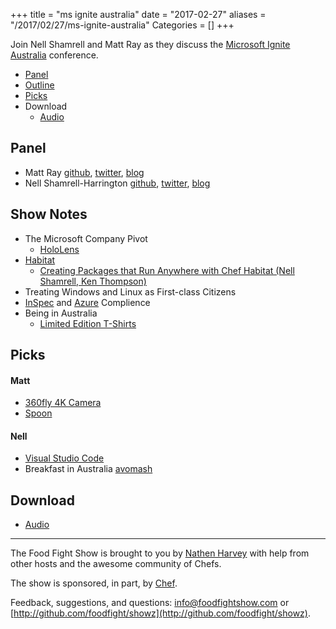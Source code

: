 +++
title = "ms ignite australia"
date = "2017-02-27"
aliases = "/2017/02/27/ms-ignite-australia"
Categories = []
+++

Join Nell Shamrell and Matt Ray as they discuss the [Microsoft Ignite Australia](https://msftignite.com.au/) conference.


* [Panel](http://foodfightshow.org/2017/02/ms-ignite-australia.html#panel)
* [Outline](http://foodfightshow.org/2017/02/ms-ignite-australia.html#outline)
* [Picks](http://foodfightshow.org/2017/02/ms-ignite-australia.html#picks)
* Download
  * [Audio](http://traffic.libsyn.com/foodfight/FFS107.mp3)

Panel<a name="panel"></a>
-----
* Matt Ray [github](http://github.com/mattray), [twitter](http://twitter.com/mattray), [blog](http://www.leastresistance.net/)
* Nell Shamrell-Harrington [github](https://github.com/nellshamrell), [twitter](https://twitter.com/nellshamrell), [blog](http://nellshamrell.com/)



Show Notes<a name="outline"></a>
-------
* The Microsoft Company Pivot
  * [HoloLens](https://www.microsoft.com/microsoft-hololens/)
* [Habitat](https://www.habitat.sh/)
  * [Creating Packages that Run Anywhere with Chef Habitat (Nell Shamrell, Ken Thompson)](https://www.youtube.com/watch?v=_04aLq1VuYg)
* Treating Windows and Linux as First-class Citizens
* [InSpec](http://inspec.io/) and [Azure](https://azure.microsoft.com/) Complience
* Being in Australia
  * [Limited Edition T-Shirts](https://twitter.com/michtodd/status/831648987606372352)

Picks<a name="picks"></a>
-----

#### Matt

* [360fly 4K Camera](https://www.360fly.com/360fly-4k)
* [Spoon](http://www.spoontheband.com/)

#### Nell

* [Visual Studio Code](https://code.visualstudio.com/)
* Breakfast in Australia [avomash](https://s-media-cache-ak0.pinimg.com/736x/25/24/92/25249241dcacf0b941751baa30ad3dea.jpg)

Download
--------

* [Audio](http://traffic.libsyn.com/foodfight/FFS106.mp3)

<hr />

The Food Fight Show is brought to you by [Nathen Harvey](https://twitter.com/nathenharvey) with help from other hosts and the awesome community of Chefs.

The show is sponsored, in part, by [Chef](http://www.chef.io).

Feedback, suggestions, and questions:  [info@foodfightshow.com](mailto:info@foodfightshow.com) or  [http://github.com/foodfight/showz](http://github.com/foodfight/showz).

